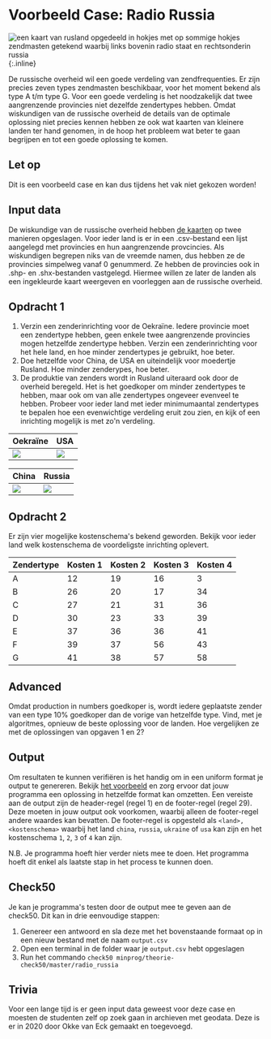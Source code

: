 # Voorbeeld Case: Radio Russia
![een kaart van rusland opgedeeld in hokjes met op sommige hokjes zendmasten getekend waarbij links bovenin radio staat en rechtsonderin russia](Radiorussia.jpg){:.inline}

De russische overheid wil een goede verdeling van zendfrequenties.
Er zijn precies zeven types zendmasten beschikbaar, voor het moment bekend als type A t/m type G.
Voor een goede verdeling is het noodzakelijk dat twee aangrenzende provincies niet dezelfde zendertypes hebben.
Omdat wiskundigen van de russische overheid de details van de optimale oplossing niet precies kennen hebben ze ook wat kaarten van kleinere landen ter hand genomen, in de hoop het probleem wat beter te gaan begrijpen en tot een goede oplossing te komen.


## Let op
Dit is een voorbeeld case en kan dus tijdens het vak niet gekozen worden!


## Input data
De wiskundige van de russische overheid hebben [de kaarten](Kaarten.zip) op twee manieren opgeslagen.
Voor ieder land is er in een .csv-bestand een lijst aangelegd met provincies en hun aangrenzende provcincies.
Als wiskundigen begrepen niks van de vreemde namen, dus hebben ze de provincies simpelweg vanaf 0 genummerd.
Ze hebben de provincies ook in .shp- en .shx-bestanden vastgelegd.
Hiermee willen ze later de landen als een ingekleurde kaart weergeven en voorleggen aan de russische overheid.


## Opdracht 1

1. Verzin een zenderinrichting voor de Oekraïne. Iedere provincie moet een zendertype hebben, geen enkele twee aangrenzende provincies mogen hetzelfde zendertype hebben. Verzin een zenderinrichting voor het hele land, en hoe minder zendertypes je gebruikt, hoe beter.
2. Doe hetzelfde voor China, de USA en uiteindelijk voor moedertje Rusland. Hoe minder zenderypes, hoe beter.
3. De produktie van zenders wordt in Rusland uiteraard ook door de overheid beregeld. Het is het goedkoper om minder zendertypes te hebben, maar ook om van alle zendertypes ongeveer evenveel te hebben. Probeer voor ieder land met ieder minimumaantal zendertypes te bepalen hoe een evenwichtige verdeling eruit zou zien, en kijk of een inrichting mogelijk is met zo'n verdeling.

| Oekraïne | USA |
| --- | --- |
| ![](Rr_ukraine.png) | ![](Rr_usa.jpg) |

| China | Russia |
| --- | --- |
| ![](Rr_china.gif) | ![](Rr_russia.jpg) |


## Opdracht 2
Er zijn vier mogelijke kostenschema's bekend geworden. Bekijk voor ieder land welk kostenschema de voordeligste inrichting oplevert.

| Zendertype | Kosten 1 | Kosten 2 | Kosten 3 | Kosten 4 |
| --- | --- | --- | --- | --- |
| A | 12 | 19 | 16 | 3 |
| B | 26 | 20 | 17 | 34 |
| C | 27 | 21 | 31 | 36 |
| D | 30 | 23 | 33 | 39 |
| E | 37 | 36 | 36 | 41 |
| F | 39 | 37 | 56 | 43 |
| G | 41 | 38 | 57 | 58 |


## Advanced
Omdat production in numbers goedkoper is, wordt iedere geplaatste zender van een type 10% goedkoper dan de vorige van hetzelfde type. Vind, met je algoritmes, opnieuw de beste oplossing voor de landen. Hoe vergelijken ze met de oplossingen van opgaven 1 en 2?


## Output
Om resultaten te kunnen verifiëren is het handig om in een uniform format je output te genereren.
Bekijk [het voorbeeld](example_output.csv) en zorg ervoor dat jouw programma een oplossing in hetzelfde format kan omzetten.
Een vereiste aan de output zijn de header-regel (regel 1) en de footer-regel (regel 29).
Deze moeten in jouw output ook voorkomen, waarbij alleen de footer-regel andere waardes kan bevatten.
De footer-regel is opgesteld als `<land>,<kostenschema>` waarbij het land `china`, `russia`, `ukraine` of `usa` kan zijn en het kostenschema `1`, `2`, `3` of `4` kan zijn.

N.B. Je programma hoeft hier verder niets mee te doen. Het programma hoeft dit enkel als laatste stap in het process te kunnen doen.


## Check50
Je kan je programma's testen door de output mee te geven aan de check50. Dit kan in drie eenvoudige stappen:

1. Genereer een antwoord en sla deze met het bovenstaande formaat op in een nieuw bestand met de naam `output.csv`
2. Open een terminal in de folder waar je `output.csv` hebt opgeslagen
3. Run het commando `check50 minprog/theorie-check50/master/radio_russia`


## Trivia
Voor een lange tijd is er geen input data geweest voor deze case en moesten de studenten zelf op zoek gaan in archieven met geodata.
Deze is er in 2020 door Okke van Eck gemaakt en toegevoegd.
